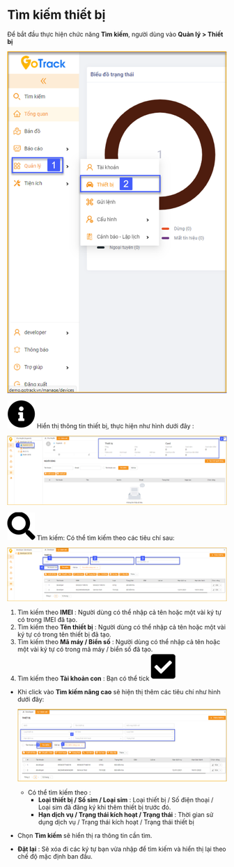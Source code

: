 # Tìm kiếm thiết bị
Để bắt đầu thực hiện chức năng **Tìm kiếm**, người dùng vào **Quản lý > Thiết bị** 

  <span class="icon-left4">![search device ](/docs/assets/images/web-interface/device/search-device-2.png) 

 <span class="icon-left svg-filter-info">![Ok](/docs/assets/images/web-interface/icon/SVG/info-circle.svg) Hiển thị thông tin thiết bị, thực hiện như hình dưới đây :

  <span style="display:block;text-align:center">![search device ](/docs/assets/images/web-interface/device/edit-device-basic-2.png) 


<span class="icon-left svg-filter-search">![Ok](/docs/assets/images/web-interface/icon/SVG/search.svg)  Tìm kiếm: Có thể tìm kiếm theo các tiêu chí sau:  

  <span style="display:block;text-align:center">![search device ](/docs/assets/images/web-interface/device/search-device.png)

  1. Tìm kiếm theo **IMEI** : Người dùng có thể nhập cả tên hoặc một vài ký tự có trong IMEI đã tạo.
  2. Tìm kiếm theo **Tên thiết bị** : Người dùng có thể nhập cả tên hoặc một vài ký tự có trong tên thiết bị đã tạo.
  3. Tìm kiếm theo **Mã máy / Biển số** : Người dùng có thể nhập cả tên hoặc một vài ký tự có trong mã máy / biển số đã tạo.
  4. Tìm kiếm theo **Tài khoản con** : Bạn có thể tick  <span class="icon-left svg-filter-tick">![Ok](/docs/assets/images/web-interface/icon/SVG/check-square1.svg)

  - Khi click vào **Tìm kiếm nâng cao** sẽ hiện thị thêm các tiêu chí như hình dưới đây:

    <span style="display:block;text-align:center">![search device ](/docs/assets/images/web-interface/device/advanced-search.png)

    - Có thể tìm kiếm theo : 
        - **Loại thiết bị / Số sim / Loại sim**  : Loại thiết bị / Số điện thoại / Loại sim đã đăng ký khi thêm thiết bị trước đó. 
        - **Hạn dịch vụ / Trạng thái kích hoạt / Trạng thái** : Thời gian sử dụng dịch vụ / Trạng thái kích hoạt / Trạng thái thiết bị
  - Chọn **Tìm kiếm** sẽ hiển thị ra thông tin cần tìm.
  - **Đặt lại**  : Sẽ xóa đi các ký tự bạn vừa nhập để tìm kiếm và hiển thị lại theo chế độ mặc định ban đầu.


